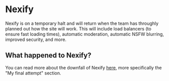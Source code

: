 # Nexify
Nexify is on a temporary halt and will return when the team has throughly planned out how the site will work. This will include load balancers (to ensure fast loading times), automatic moderation, automatic NSFW blurring, improved security, and more.

## What happened to Nexify?
You can read more about the downfall of Nexify [here](https://blog.mitchy.gay/2023/09/01/my-experience-creating-my-own-social-media-site/), more specifically the "My final attempt" section.
